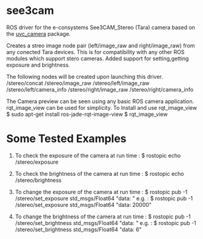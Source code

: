 see3cam
=======

ROS driver for the e-consystems See3CAM_Stereo (Tara) camera based on the 
[uvc_camera](https://github.com/ktossell/camera_umd/tree/master/uvc_camera) package.

Creates a streo image node pair (left/image_raw and right/image_raw) from any conected Tara devices. This is for compatibility with any other ROS modules which support stero cameras.
Added support for setting,getting exposure and brightness.

The following nodes will be created upon launching this driver.
	/stereo/concat
	/stereo/image_raw
	/stereo/left/image_raw
	/stereo/left/camera_info
	/stereo/right/image_raw
	/stereo/right/camera_info


The Camera preview can be seen using any basic ROS camera application. rqt_image_view can be used for simplicity.
To Install and use rqt_image_view 
	$ sudo apt-get install ros-jade-rqt-image-view
	$ rqt_image_view


Some Tested Examples
====================

1. To check the exposure of the camera at run time :
	$ rostopic echo /stereo/exposure
	
2. To check the brightness of the camera at run time :
	$ rostopic echo /stereo/brightness
	
3. To change the exposure of the camera at run time :
	$ rostopic pub -1 /stereo/set_exposure std_msgs/Float64 "data: <value>"
		e.g. :
			$ rostopic pub -1 /stereo/set_exposure std_msgs/Float64 "data: 20000"

4. To change the brightness of the camera at run time :
	$ rostopic pub -1 /stereo/set_brightness std_msgs/Float64 "data: <value>"
		e.g. :
			$ rostopic pub -1 /stereo/set_brightness std_msgs/Float64 "data: 6" 
